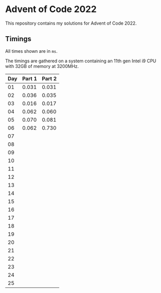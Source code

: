 # Advent of Code 2022

This repository contains my solutions for Advent of Code 2022.

## Timings

All times shown are in `ms`.

The timings are gathered on a system containing an 11th gen Intel i9 CPU with 32GB of memory at 3200MHz.

| Day | Part 1 | Part 2 |
| -- | -- | -- |
| 01 | 0.031 | 0.031 |
| 02 | 0.036 | 0.035 |
| 03 | 0.016 | 0.017 |
| 04 | 0.062 | 0.060 |
| 05 | 0.070 | 0.081 |
| 06 | 0.062 | 0.730 |
| 07 |  |  |
| 08 |  |  |
| 09 |  |  |
| 10 |  |  |
| 11 |  |  |
| 12 |  |  |
| 13 |  |  |
| 14 |  |  |
| 15 |  |  |
| 16 |  |  |
| 17 |  |  |
| 18 |  |  |
| 19 |  |  |
| 20 |  |  |
| 21 |  |  |
| 22 |  |  |
| 23 |  |  |
| 24 |  |  |
| 25 |  |  |